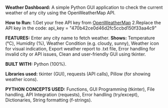 **Weather Dashboard:**
A simple Python GUI application to check the current weather of any city using the OpenWeatherMap API.


**How to Run:**
1.Get your free API key from [OpenWeatherMap](https://openweathermap.org/api)
2.Replace the API key in the code:
   api_key = "470b42ce0d46d2fc5ccbd150f33aa4c9"

   
**FEATURES:**
Enter any city name to fetch weather.
**Shows:**
Temperature (°C),
Humidity (%),
Weather Condition (e.g. cloudy, sunny),
Weather icon for visual indication,
Export weather report to .txt file,
Error handling for invalid city or API issues,
Clean and user-friendly GUI using tkinter.


**BUILT WITH:**
Python (100%).


**Libraries used:**
tkinter (GUI),
requests (API calls),
Pillow (for showing weather icons).


**PYTHON CONCEPTS USED:**
Functions,
GUI Programming (tkinter),
File handling,
API Integration (requests),
Error handling (try/except),
Dictionaries,
String formatting (f-strings).


